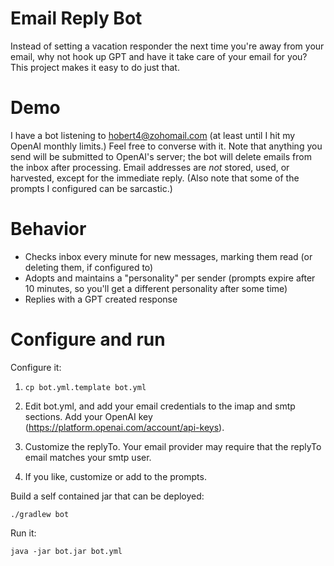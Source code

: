 # Email Reply Bot

Instead of setting a vacation responder the next time you're away from your email, why not hook up GPT and have it take care of your email for you? This project makes it easy to do just that.

# Demo

I have a bot listening to hobert4@zohomail.com (at least until I hit my OpenAI monthly limits.) Feel free to converse with it. Note that anything you send will be submitted to OpenAI's server; the bot will delete emails from the inbox after processing. Email addresses are _not_ stored, used, or harvested, except for the immediate reply. (Also note that some of the prompts I configured can be sarcastic.)

# Behavior
* Checks inbox every minute for new messages, marking them read (or deleting them, if configured to)
* Adopts and maintains a "personality" per sender (prompts expire after 10 minutes, so you'll get a different personality after some time)
* Replies with a GPT created response

# Configure and run

Configure it:

1) `cp bot.yml.template bot.yml`

2) Edit bot.yml, and add your email credentials to the imap and smtp sections. Add your OpenAI key (https://platform.openai.com/account/api-keys).

3) Customize the replyTo. Your email provider may require that the replyTo email matches your smtp user.

4) If you like, customize or add to the prompts. 

Build a self contained jar that can be deployed:
```
./gradlew bot 
```

Run it:
```
java -jar bot.jar bot.yml
```
